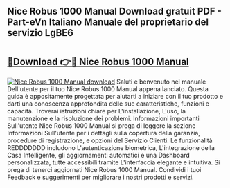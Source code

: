 ## Nice Robus 1000 Manual Download gratuit PDF - Part-eVn Italiano Manuale del proprietario del servizio LgBE6

# <h2><a href="http://dfbb6z.blite.top/?on=Nice+Robus+1000+Manual">🔗Download 👉🔴 Nice Robus 1000 Manual</a></h2>

[![Nice Robus 1000 Manual download](https://i.imgur.com/lujVjoI.png)](http://dfbb6z.blite.top/?on=Nice+Robus+1000+Manual)
Saluti e benvenuto nel manuale Dell'utente per il tuo Nice Robus 1000 Manual appena lanciato. Questa guida è appositamente progettata per aiutarti a iniziare con il tuo prodotto e darti una conoscenza approfondita delle sue caratteristiche, funzioni e capacità. Troverai istruzioni chiare per L'installazione, L'uso, la manutenzione e la risoluzione dei problemi. Informazioni importanti Sull'utente Nice Robus 1000 Manual si prega di leggere la sezione Informazioni Sull'utente per i dettagli sulla copertura della garanzia, procedure di registrazione, e opzioni del Servizio Clienti. Le funzionalità REDDDDDDD includono L'autenticazione biometrica, L'integrazione della Casa Intelligente, gli aggiornamenti automatici e una Dashboard personalizzata, tutte accessibili tramite L'interfaccia elegante e intuitiva. Si prega di tenerci aggiornati Nice Robus 1000 Manual. Condividi i tuoi Feedback e suggerimenti per migliorare i nostri prodotti e servizi.
